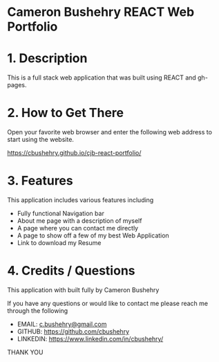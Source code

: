 # Cameron Bushehry REACT Web Portfolio

# 1. Description
This is a full stack web application that was built using REACT and gh-pages.

# 2. How to Get There
Open your favorite web browser and enter the following web address to start using the website.

https://cbushehry.github.io/cjb-react-portfolio/

# 3. Features
This application includes various features including

* Fully functional Navigation bar
* About me page with a description of myself
* A page where you can contact me directly 
* A page to show off a few of my best Web Application
* Link to download my Resume

# 4. Credits / Questions
This application with built fully by Cameron Bushehry

If you have any questions or would like to contact me please reach me through the following
* EMAIL: c.bushehry@gmail.com
* GITHUB: https://github.com/cbushehry
* LINKEDIN: https://www.linkedin.com/in/cbushehry/

THANK YOU
